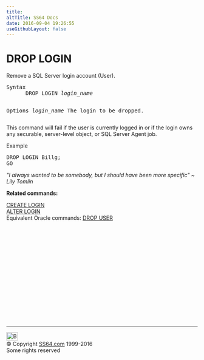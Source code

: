 ```yaml
---
title:
altTitle: SS64 Docs
date: 2016-09-04 19:26:55
useGithubLayout: false
---
```

<!-- #BeginLibraryItem "/Library/head_sql.lbi" --><!-- #EndLibraryItem --><h1>DROP LOGIN </h1>
<p>Remove a SQL Server login account (User).</p>
<pre>Syntax
      DROP LOGIN <i>login_name</i>

Options
   <i>login_name</i>   The login to be dropped.</pre> 
<p>This command will fail if the user is currently logged in or if the login  owns any securable, server-level object, or SQL Server Agent job.</p>
<p>Example</p>
<pre>DROP LOGIN Billg;<br>GO</pre>
<p class="quote"><i>"I always wanted to be somebody, but I should have been more specific"
~ Lily Tomlin </i></p>
<p><b>Related commands:</b></p>
<p>  <a href="login_c.html">CREATE LOGIN</a><br>
  <a href="login_a.html">ALTER LOGIN</a><br>
Equivalent Oracle commands:  <a href="../ora/user_d.html">DROP USER</a></p><!-- #BeginLibraryItem "/Library/foot_sql.lbi" --><p>
<!-- ss64-sql -->
<ins class="adsbygoogle" style="display:inline-block;width:300px;height:250px" data-ad-client="ca-pub-6140977852749469" data-ad-slot="6953563613"></ins>
<script>
(adsbygoogle = window.adsbygoogle || []).push({});
</script></p>
<hr>
<div id="bl" class="footer"><a href="login_d.html#"><img src="../images/top.png" width="30" height="22" alt="Back to the Top"></a></div>
<div id="br" class="footer, tagline">© Copyright <a href="http://ss64.com/">SS64.com</a> 1999-2016<br>
Some rights reserved</div><!-- #EndLibraryItem -->

